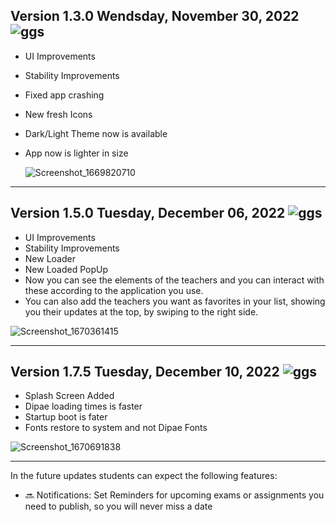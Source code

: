 ## Version 1.3.0 Wendsday, November 30, 2022 ![ggs](https://user-images.githubusercontent.com/70096169/195939710-ff1e5c76-b4ed-49fa-a6ab-74c696c00e3c.jpeg)
- UI Improvements
- Stability Improvements
- Fixed app crashing
- New fresh Icons
- Dark/Light Theme now is available
- App now is lighter in size

  ![Screenshot_1669820710](https://user-images.githubusercontent.com/70096169/204833583-3367667e-163b-45f0-bcf7-48e12cbbe702.png)
------------------------------------------------------
## Version 1.5.0 Tuesday, December 06, 2022 ![ggs](https://user-images.githubusercontent.com/70096169/195939710-ff1e5c76-b4ed-49fa-a6ab-74c696c00e3c.jpeg)
- UI Improvements
- Stability Improvements
- New Loader
- New Loaded PopUp
- Now you can see the elements of the teachers and you can interact with these according to the application you use.
- You can also add the teachers you want as favorites in your list, showing you their updates at the top, by swiping to the right side.

![Screenshot_1670361415](https://user-images.githubusercontent.com/70096169/206024866-bb4d0d6b-9fcd-4248-88ea-5f3c0e457517.png)

------------------------------------------------------
## Version 1.7.5 Tuesday, December 10, 2022 ![ggs](https://user-images.githubusercontent.com/70096169/195939710-ff1e5c76-b4ed-49fa-a6ab-74c696c00e3c.jpeg)
- Splash Screen Added
- Dipae loading times is faster
- Startup boot is fater
- Fonts restore to system and not Dipae Fonts

![Screenshot_1670691838](https://user-images.githubusercontent.com/70096169/206866600-7bbf0e7f-24c3-4da7-b262-3c631a7ba8f6.png)

------------------------------------------------------
In the future updates students can expect the following features:
- 🔜 Notifications: Set Reminders for upcoming exams or assignments you need to publish, so you will never miss a date
